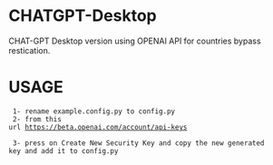 # CHATGPT-Desktop


CHAT-GPT Desktop version using OPENAI API for countries bypass restication.

# USAGE

<code> 1- rename example.config.py to config.py <br />
  2- from this url https://beta.openai.com/account/api-keys <br />
  3- press on Create New Security Key and copy the new generated key and add it to config.py  <br /> 

